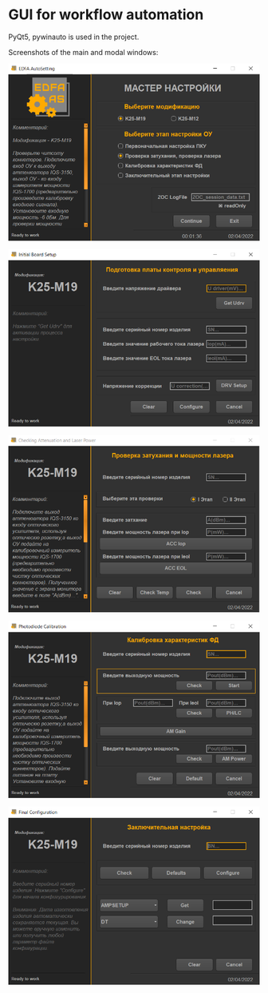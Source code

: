 # **GUI for workflow automation**

PyQt5, pywinauto is used in the project.

Screenshots of the main and modal windows:

![alt text](screenshots/main.png "MainWindow")

![alt text](screenshots/first.png "ModalWindow")

![alt text](screenshots/second.png "ModalWindow")

![alt text](screenshots/third.png "ModalWindow")

![alt text](screenshots/fourth.png "ModalWindow")
